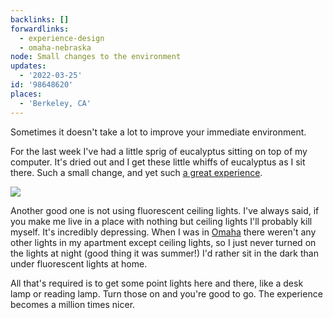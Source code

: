 ```yaml
---
backlinks: []
forwardlinks:
  - experience-design
  - omaha-nebraska
node: Small changes to the environment
updates:
  - '2022-03-25'
id: '98648620'
places:
  - 'Berkeley, CA'
---
```

Sometimes it doesn't take a lot to improve your immediate environment. 

For the last week I've had a little sprig of eucalyptus sitting on top of my computer. It's dried out and I get these little whiffs of eucalyptus as I sit there. Such a small change, and yet such [a great experience](experience-design.md). 

![](images/98648620/pAzWwLSKDG.webp "")

Another good one is not using fluorescent ceiling lights. I've always said, if you make me live in a place with nothing but ceiling lights I'll probably kill myself. It's incredibly depressing. When I was in [Omaha](omaha-nebraska.md) there weren't any other lights in my apartment except ceiling lights, so I just never turned on the lights at night (good thing it was summer!) I'd rather sit in the dark than under fluorescent lights at home. 

All that's required is to get some point lights here and there, like a desk lamp or reading lamp. Turn those on and you're good to go. The experience becomes a million times nicer. 
